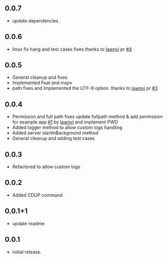 ## 0.0.7
* update dependencies 
## 0.0.6
* linux fix hang and test cases fixes thanks to [lawnvi](https://github.com/lawnvi) pr [#4](https://github.com/abdelaziz-mahdy/ftp_server/pull/4) 

## 0.0.5
* General cleanup and fixes
* Implemented Feat and mspv
* path fixes and Implemented the UTF-8 option. thanks to [lawnvi](https://github.com/lawnvi) pr [#3](https://github.com/abdelaziz-mahdy/ftp_server/pull/3)

## 0.0.4
* Permission and full path fixes update fullpath method & add permission for example app [#1](https://github.com/abdelaziz-mahdy/ftp_server/pull/1)  by [lawnvi](https://github.com/lawnvi) and implement PWD 
* Added logger method to allow custom logs handling
* Added server startInBackground method
* General cleanup and adding test cases

## 0.0.3
* Refactored to allow custom logs 
## 0.0.2
* Added CDUP command 
## 0.0.1+1
* update readme
## 0.0.1

* initial release.
